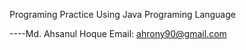 
Programing Practice Using Java Programing Language

----Md. Ahsanul Hoque
	Email: ahrony90@gmail.com